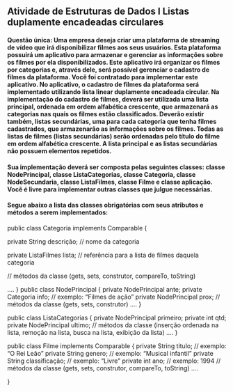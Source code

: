 ## Atividade de Estruturas de Dados I Listas duplamente encadeadas circulares


#### Questão única: Uma empresa deseja criar uma plataforma de streaming de vídeo que irá disponibilizar filmes aos seus usuários. Esta plataforma possuirá um aplicativo para armazenar e gerenciar as informações sobre os filmes por ela disponibilizados. Este aplicativo irá organizar os filmes por categorias e, através dele, será possível gerenciar o cadastro de filmes da plataforma. Você foi contratado para implementar este aplicativo. No aplicativo, o cadastro de filmes da plataforma será implementado utilizando lista linear duplamente encadeada circular. Na implementação do cadastro de filmes, deverá ser utilizada uma lista principal, ordenada em ordem alfabética crescente, que armazenará as categorias nas quais os filmes estão classificados. Deverão existir também, listas secundárias, uma para cada categoria que tenha filmes cadastrados, que armazenarão as informações sobre os filmes. Todas as listas de filmes (listas secundárias) serão ordenadas pelo título do filme em ordem alfabética crescente. A lista principal e as listas secundárias não possuem elementos repetidos.
#### Sua implementação deverá ser composta pelas seguintes classes: classe NodePrincipal, classe ListaCategorias, classe Categoria, classe NodeSecundaria, classe ListaFilmes, classe Filme e classe aplicação. Você é livre para implementar outras classes que julgue necessárias.
#### Segue abaixo a lista das classes obrigatórias com seus atributos e métodos a serem implementados: 
public class Categoria implements Comparable <Categoria> {

private String descrição;	// nome da categoria

private ListaFilmes lista;	// referência para a lista de filmes daquela categoria

// métodos da classe (gets, sets, construtor, compareTo, toString)

....
}
public class NodePrincipal { private NodePrincipal ante;
private Categoria info; // exemplo: “Filmes de ação” private NodePrincipal prox;
// métodos da classe (gets, sets, construtor)
....
}

public class ListaCategorias {
private NodePrincipal primeiro; private int qtd;
private NodePrincipal ultimo;
// métodos da classe (inserção ordenada na lista, remoção na lista, busca na lista, exibição da lista)
....
}

public class Filme implements Comparable <Filme> { private String titulo; // exemplo: “O Rei Leão” private String genero; // exemplo: “Musical infantil” private String classificação; // exemplo: “Livre” private int ano; // exemplo: 1994
// métodos da classe (gets, sets, construtor, compareTo, toString)
....

}